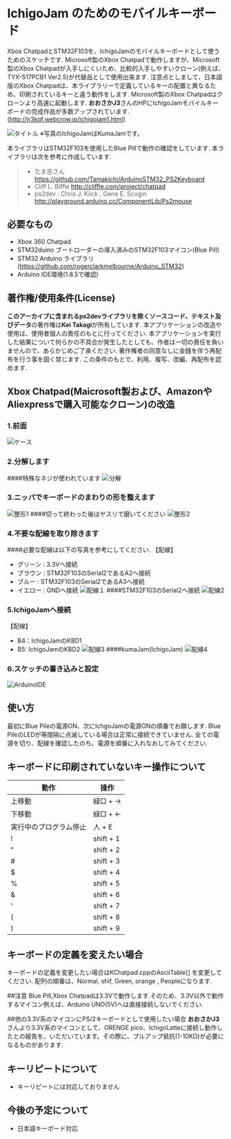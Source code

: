 # IchigoJam のためのモバイルキーボード
Xbox ChatpadとSTM32F103を、IchigoJamのモバイルキーボードとして使うためのスケッチです.
Microsoft製のXbox Chatpadで動作しますが、Microsoft製のXbox Chatpadが入手しにくいため、比較的入手しやすいクローン(例えば、TYX-517PCB1 Ver2.5)が代替品として使用出来ます.
注意点としまして、日本語版のXbox Chatpadは、本ライブラリーで定義しているキーの配置と異なるため、印刷されているキーと違う動作をします.
Microsoft製のXbox Chatpadはクローンより高速に起動します.
****おおさかJ3****さんのHPにIchigoJamモバイルキーボードの完成作品が多数アップされています.(http://jr3kqf.webcrow.jp/ichigojam1.html)

![タイトル](./img/xboxchatpad001.jpg)
※写真のIchigoJamはKumaJamです。

本ライブラリはSTM32F103を使用したBlue Pillで動作の確認をしています.
本ライブラリは次を参考に作成しています.
> - たま吉さん      https://github.com/Tamakichi/ArduinoSTM32_PS2Keyboard
> - Cliff L. Biffle http://cliffle.com/project/chatpad
> - ps2dev : Chris J. Kiick , Gene E. Scogin  http://playground.arduino.cc/ComponentLib/Ps2mouse
## 必要なもの
- Xbox 360 Chatpad
- STM32duino ブートローダーの導入済みのSTM32F103マイコン(Blue Pill)
- STM32 Arduino ライブラリ(https://github.com/rogerclarkmelbourne/Arduino_STM32)
- Arduino IDE環境(1.8.5で確認)

## 著作権/使用条件(License)
**このアーカイブに含まれるps2devライブラリを除くソースコード、テキスト及びデータ**の著作権は**Kei Takagi**が所有しています.
本アプリケーションの改造や使用は、使用者個人の責任のもとに行ってください.
本アプリケーションを実行した結果について何らかの不具合が発生したとしても、作者は一切の責任を負いませんので、あらかじめご了承ください.
著作権者の同意なしに金銭を伴う再配布を行う事を固く禁じます.
この条件のもとで、利用、複写、改編、再配布を認めます.

## Xbox Chatpad(Maicrosoft製および、AmazonやAliexpressで購入可能なクローン)の改造
### 1.前面
![ケース](./img/xboxchatpad002.jpg)

### 2.分解します
####特殊なネジが使われています
![分解](./img/xboxchatpad003.jpg)

### 3.ニッパでキーボードのまわりの形を整えます
![整形1](./img/xboxchatpad004.jpg)
####切って終わった後はヤスリで磨いてください
![整形2](./img/xboxchatpad005.jpg)

### 4.不要な配線を取り除きます
####必要な配線は以下の写真を参考にしてください.
【配線】
- グリーン : 3.3Vへ接続
- ブラウン : STM32F103のSerial2であるA2へ接続
- ブルー  : STM32F103のSerial2であるA3へ接続
- イエロー : GNDへ接続
![配線１](./img/xboxchatpad006.jpg)
####STM32F103のSerial2へ接続
![配線2](./img/xboxchatpad007.jpg)

### 5.IchigoJamへ接続
【配線】
- B4：IchigoJamのKBD1
- B5: IchigoJamのKBD2
![配線3](./img/xboxchatpad008.jpg)
####kumaJam(IchigoJam)
![配線4](./img/xboxchatpad009.jpg)

### 6.スケッチの書き込みと設定
![ArduinoIDE](./img/ArduinoIde001.jpg)

## 使い方
最初にBlue Pileの電源ON、次にIchgoJamの電源ONの順番でお願します.
Blue PileのLEDが等間隔に点滅している場合は正常に接続できていません.
全ての電源を切り、配線を確認したのち、電源を順番に入れなおしてみてください.

## キーボードに印刷されていないキー操作について
|**動作**|**操作**|
|--------|--------|
|上移動|緑□ + →|
|下移動|緑□ + ←|
|実行中のプログラム停止|人 + E|
|!|shift + 1|
|"|shift + 2|
|#|shift + 3|
|$|shift + 4|
|%|shift + 5|
|&|shift + 6|
|'|shift + 7|
|(|shift + 8|
|)|shift + 9|

## キーボードの定義を変えたい場合
キーボードの定義を変更したい場合はKChatpad.cppのAsciiTable[] を変更してください.
配列の順番は、Normal, shif, Green, orange , Peopleになります.

##注意
Blue Pill,Xbox Chatpadは3.3Vで動作します.そのため、3.3V以外で動作するマイコン例えば、Arduino UNO(5V)へは直接接続しないでください.

##他の3.3V系のマイコンにPS/2キーボードとして使用したい場合
****おおさかJ3****さんより3.3V系のマイコンとして、ORENGE pico、IchigoLatteに接続し動作したとの報告を、いただいています。その際に、プルアップ抵抗(1-10KΩ)が必要になるものがあります.

## キーリピートについて
- キーリピートには対応しておりません

## 今後の予定について
- 日本語キーボード対応